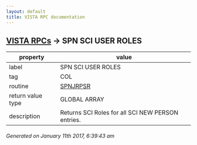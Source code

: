 ```yaml
---
layout: default
title: VISTA RPC documentation
---
```




## [VISTA RPCs](TableOfContent.md) &#8594; SPN SCI USER ROLES 

 property | value 
--- | --- 
 label | SPN SCI USER ROLES
 tag | COL
 routine | [SPNJRPSR](http://code.osehra.org/dox/Routine_SPNJRPSR_source.html)
 return value type | GLOBAL ARRAY
 description | Returns SCI Roles for all SCI NEW PERSON entries.




 ###### Generated on January 11th 2017, 6:39:43 am